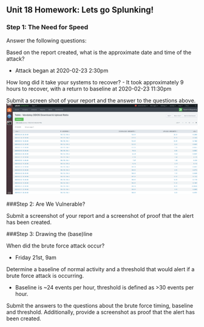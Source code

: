 ## Unit 18 Homework: Lets go Splunking!


### Step 1: The Need for Speed


Answer the following questions:

Based on the report created, what is the approximate date and time of the attack?
   - Attack began at 2020-02-23 2:30pm

How long did it take your systems to recover?
    - It took approximately 9 hours to recover, with a return to baseline at 2020-02-23 11:30pm


Submit a screen shot of your report and the answer to the questions above.
![Table Step 1](images/Step1_table.png)

###Step 2: Are We Vulnerable?

Submit a screenshot of your report and a screenshot of proof that the alert has been created.


###Step 3: Drawing the (base)line


When did the brute force attack occur?
   - Friday 21st, 9am


Determine a baseline of normal activity and a threshold that would alert if a brute force attack is occurring.
   - Baseline is ~24 events per hour, threshold is defined as >30 events per hour.


Submit the answers to the questions about the brute force timing, baseline and threshold. Additionally, provide a screenshot as proof that the alert has been created.

